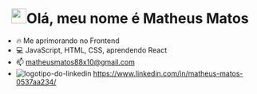 
<h1 align="center"><img src="https://raw.githubusercontent.com/kaueMarques/kaueMarques/master/hi.gif" height="30px">Olá, meu nome é Matheus Matos </h1>

- 🔥 Me aprimorando no Frontend
- 💻 JavaScript, HTML, CSS, aprendendo React 
- 📫 matheusmatos88x10@gmail.com
- ![logotipo-do-linkedin](https://user-images.githubusercontent.com/52681020/194790281-fec6bd0c-d0fa-4cab-8a53-789a65d35d98.png) https://www.linkedin.com/in/matheus-matos-0537aa234/


<!---
- 👋 I'm a Systems Analysis and Development student, graduating this year. My goal is to become an excellent front end programmer, to the point of being proud of myself!
- 👀 I’m interested in ...
- 🌱 I’m currently learning ...
- 💞️ I’m looking to collaborate on ...
- 📫 How to reach me ...

MatheusMathos/MatheusMathos is a ✨ special ✨ repository because its `README.md` (this file) appears on your GitHub profile.
You can click the Preview link to take a look at your changes.
--->
